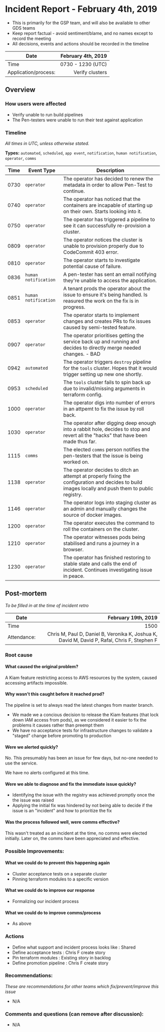 # Incident Report - February 4th, 2019

* This is primarily for the GSP team, and will also be available to other GDS teams
* Keep report factual - avoid sentiment/blame, and no names except to record the meeting
* All decisions, events and actions should be recorded in the timeline

| Date | February 4th, 2019 |
| --- | ---: |
| Time | 0730 - 1230 (UTC) |
| Application/process: | Verify clusters |

## Overview

### How users were affected 

* Verify unable to run build pipelines
* The Pen-testers were unable to run their test against application

### Timeline

_All times in UTC, unless otherwise stated._

**Types:** `automated`, `scheduled`, `app event`, `notification`, `human notification`, `operator`, `comms`

| Time | Event Type | Description |
| ---- | ---------- | ----------- |
| 0730 | `operator` | The operator has decided to renew the metadata in order to allow Pen-Test to continue. |
| 0740 | `operator` | The operator has noticed that the containers are incapable of starting up on their own. Starts looking into it. |
| 0750 | `operator` | The operator has triggered a pipeline to see it can successfully re-provision a cluster. |
| 0809 | `operator` | The operator notices the cluster is unable to provision properly due to CodeCommit 403 error. |
| 0810 | `operator` | The operator starts to  investigate potential cause of failure. |
| 0836 | `human notification` | A pen-tester has sent an email notifying they're unable to access the application. |
| 0851 | `human notification` | A tenant prods the operator about the issue to ensure it's being handled. Is reasured the work on the fix is in progress. |
| 0853 | `operator` | The operator starts to implement changes and creates PRs to fix issues caused by semi-tested feature. |
| 0907 | `operator` | The operator prioritises getting the service back up and running and decides to directly merge needed changes. - BAD |
| 0942 | `automated` | The operator triggers `destroy` pipeline for the `tools` cluster. Hopes that it would trigger setting up new one shortly. |
| 0953 | `scheduled` | The `tools` cluster fails to spin back up due to invalid/missing arguments in terraform config. |
| 1000 | `operator` | The operator digs into number of errors in an attpemt to fix the issue by roll back. |
| 1030 | `operator` | The operator after digging deep enough into a rabbit hole, decides to stop and revert all the "hacks" that have been made thus far. |
| 1115 | `comms` | The elected `comms` person notifies the pen-testers that the issue is being worked on. |
| 1138 | `operator` | The operator decides to ditch an attempt at properly fixing the configuration and decides to build images locally and push them to public registry. |
| 1146 | `operator` | The operator logs into staging cluster as an admin and manually changes the source of docker images. |
| 1200 | `operator` | The operator executes the command to roll the containers on the cluster. |
| 1210 | `operator` | The operator witnesses pods being stabilised and runs a journey in a browser. |
| 1230 | `operator` | The operator has finished restoring to stable state and calls the end of incident. Continues investigating issue in peace. |

## Post-mortem

_To be filled in at the time of incident retro_

| Date | February 19th, 2019 |
| --- | ---: |
| Time | 1500 |
| Attendance: | Chris M, Paul D, Daniel B, Veronika K, Joshua K, David M, David P, Rafal, Chris F, Stephen F |

### Root cause

#### What caused the original problem?

A Kiam feature restricting access to AWS resources by the system, caused accessing artifacts impossible.

#### Why wasn’t this caught before it reached prod?

The pipeline is set to always read the latest changes from master branch.

* We made we a concious decision to release the Kiam features (that lock down IAM access from pods), as we considered it easier to fix the problems it causes rather than preempt them
* We have no acceptance tests for infrastructure changes to validate a "staged" change before promoting to production

#### Were we alerted quickly?

No. This presumably has been an issue for few days, but no-one needed to use the service.

We have no alerts configured at this time.

#### Were we able to diagnose and fix the immediate issue quickly?

* Identifying the issue with the registry was achieved promptly once the the issue was raised
* Applying the initial fix was hindered by not being able to decide if the issue is an "incident" and how to prioritize the fix

#### Was the process followed well, were comms effective?

This wasn't treated as an incident at the time, no comms were elected initially. Later on, the comms have been appreciated and effective.

### Possible Improvements:

#### What we could do to prevent this happening again

* Cluster acceptance tests on a separate cluster
* Pinning terraform modules to a specific version

#### What we could do to improve our response

* Formalizing our incident process

#### What we could do to improve comms/process

* As above

### Actions

* Define what support and incident process looks like : Shared
* Define acceptance tests : Chris F create story
* Pin terraform modules : Existing story in backlog
* Define promotion pipeline : Chris F create story

### Recommendations:

_These are recommendations for other teams which fix/prevent/improve this issue_

* N/A

### Comments and questions (can remove after discussion):

* N/A
